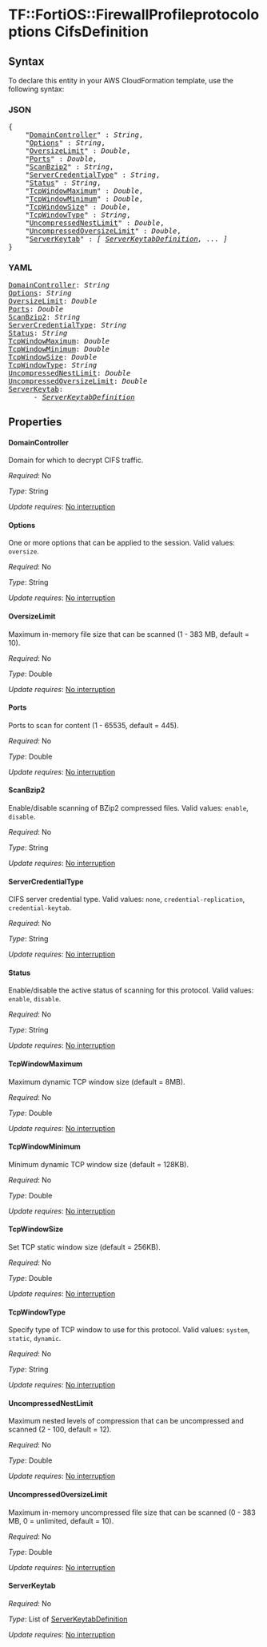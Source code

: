 # TF::FortiOS::FirewallProfileprotocoloptions CifsDefinition

## Syntax

To declare this entity in your AWS CloudFormation template, use the following syntax:

### JSON

<pre>
{
    "<a href="#domaincontroller" title="DomainController">DomainController</a>" : <i>String</i>,
    "<a href="#options" title="Options">Options</a>" : <i>String</i>,
    "<a href="#oversizelimit" title="OversizeLimit">OversizeLimit</a>" : <i>Double</i>,
    "<a href="#ports" title="Ports">Ports</a>" : <i>Double</i>,
    "<a href="#scanbzip2" title="ScanBzip2">ScanBzip2</a>" : <i>String</i>,
    "<a href="#servercredentialtype" title="ServerCredentialType">ServerCredentialType</a>" : <i>String</i>,
    "<a href="#status" title="Status">Status</a>" : <i>String</i>,
    "<a href="#tcpwindowmaximum" title="TcpWindowMaximum">TcpWindowMaximum</a>" : <i>Double</i>,
    "<a href="#tcpwindowminimum" title="TcpWindowMinimum">TcpWindowMinimum</a>" : <i>Double</i>,
    "<a href="#tcpwindowsize" title="TcpWindowSize">TcpWindowSize</a>" : <i>Double</i>,
    "<a href="#tcpwindowtype" title="TcpWindowType">TcpWindowType</a>" : <i>String</i>,
    "<a href="#uncompressednestlimit" title="UncompressedNestLimit">UncompressedNestLimit</a>" : <i>Double</i>,
    "<a href="#uncompressedoversizelimit" title="UncompressedOversizeLimit">UncompressedOversizeLimit</a>" : <i>Double</i>,
    "<a href="#serverkeytab" title="ServerKeytab">ServerKeytab</a>" : <i>[ <a href="serverkeytabdefinition.md">ServerKeytabDefinition</a>, ... ]</i>
}
</pre>

### YAML

<pre>
<a href="#domaincontroller" title="DomainController">DomainController</a>: <i>String</i>
<a href="#options" title="Options">Options</a>: <i>String</i>
<a href="#oversizelimit" title="OversizeLimit">OversizeLimit</a>: <i>Double</i>
<a href="#ports" title="Ports">Ports</a>: <i>Double</i>
<a href="#scanbzip2" title="ScanBzip2">ScanBzip2</a>: <i>String</i>
<a href="#servercredentialtype" title="ServerCredentialType">ServerCredentialType</a>: <i>String</i>
<a href="#status" title="Status">Status</a>: <i>String</i>
<a href="#tcpwindowmaximum" title="TcpWindowMaximum">TcpWindowMaximum</a>: <i>Double</i>
<a href="#tcpwindowminimum" title="TcpWindowMinimum">TcpWindowMinimum</a>: <i>Double</i>
<a href="#tcpwindowsize" title="TcpWindowSize">TcpWindowSize</a>: <i>Double</i>
<a href="#tcpwindowtype" title="TcpWindowType">TcpWindowType</a>: <i>String</i>
<a href="#uncompressednestlimit" title="UncompressedNestLimit">UncompressedNestLimit</a>: <i>Double</i>
<a href="#uncompressedoversizelimit" title="UncompressedOversizeLimit">UncompressedOversizeLimit</a>: <i>Double</i>
<a href="#serverkeytab" title="ServerKeytab">ServerKeytab</a>: <i>
      - <a href="serverkeytabdefinition.md">ServerKeytabDefinition</a></i>
</pre>

## Properties

#### DomainController

Domain for which to decrypt CIFS traffic.

_Required_: No

_Type_: String

_Update requires_: [No interruption](https://docs.aws.amazon.com/AWSCloudFormation/latest/UserGuide/using-cfn-updating-stacks-update-behaviors.html#update-no-interrupt)

#### Options

One or more options that can be applied to the session. Valid values: `oversize`.

_Required_: No

_Type_: String

_Update requires_: [No interruption](https://docs.aws.amazon.com/AWSCloudFormation/latest/UserGuide/using-cfn-updating-stacks-update-behaviors.html#update-no-interrupt)

#### OversizeLimit

Maximum in-memory file size that can be scanned (1 - 383 MB, default = 10).

_Required_: No

_Type_: Double

_Update requires_: [No interruption](https://docs.aws.amazon.com/AWSCloudFormation/latest/UserGuide/using-cfn-updating-stacks-update-behaviors.html#update-no-interrupt)

#### Ports

Ports to scan for content (1 - 65535, default = 445).

_Required_: No

_Type_: Double

_Update requires_: [No interruption](https://docs.aws.amazon.com/AWSCloudFormation/latest/UserGuide/using-cfn-updating-stacks-update-behaviors.html#update-no-interrupt)

#### ScanBzip2

Enable/disable scanning of BZip2 compressed files. Valid values: `enable`, `disable`.

_Required_: No

_Type_: String

_Update requires_: [No interruption](https://docs.aws.amazon.com/AWSCloudFormation/latest/UserGuide/using-cfn-updating-stacks-update-behaviors.html#update-no-interrupt)

#### ServerCredentialType

CIFS server credential type. Valid values: `none`, `credential-replication`, `credential-keytab`.

_Required_: No

_Type_: String

_Update requires_: [No interruption](https://docs.aws.amazon.com/AWSCloudFormation/latest/UserGuide/using-cfn-updating-stacks-update-behaviors.html#update-no-interrupt)

#### Status

Enable/disable the active status of scanning for this protocol. Valid values: `enable`, `disable`.

_Required_: No

_Type_: String

_Update requires_: [No interruption](https://docs.aws.amazon.com/AWSCloudFormation/latest/UserGuide/using-cfn-updating-stacks-update-behaviors.html#update-no-interrupt)

#### TcpWindowMaximum

Maximum dynamic TCP window size (default = 8MB).

_Required_: No

_Type_: Double

_Update requires_: [No interruption](https://docs.aws.amazon.com/AWSCloudFormation/latest/UserGuide/using-cfn-updating-stacks-update-behaviors.html#update-no-interrupt)

#### TcpWindowMinimum

Minimum dynamic TCP window size (default = 128KB).

_Required_: No

_Type_: Double

_Update requires_: [No interruption](https://docs.aws.amazon.com/AWSCloudFormation/latest/UserGuide/using-cfn-updating-stacks-update-behaviors.html#update-no-interrupt)

#### TcpWindowSize

Set TCP static window size (default = 256KB).

_Required_: No

_Type_: Double

_Update requires_: [No interruption](https://docs.aws.amazon.com/AWSCloudFormation/latest/UserGuide/using-cfn-updating-stacks-update-behaviors.html#update-no-interrupt)

#### TcpWindowType

Specify type of TCP window to use for this protocol. Valid values: `system`, `static`, `dynamic`.

_Required_: No

_Type_: String

_Update requires_: [No interruption](https://docs.aws.amazon.com/AWSCloudFormation/latest/UserGuide/using-cfn-updating-stacks-update-behaviors.html#update-no-interrupt)

#### UncompressedNestLimit

Maximum nested levels of compression that can be uncompressed and scanned (2 - 100, default = 12).

_Required_: No

_Type_: Double

_Update requires_: [No interruption](https://docs.aws.amazon.com/AWSCloudFormation/latest/UserGuide/using-cfn-updating-stacks-update-behaviors.html#update-no-interrupt)

#### UncompressedOversizeLimit

Maximum in-memory uncompressed file size that can be scanned (0 - 383 MB, 0 = unlimited, default = 10).

_Required_: No

_Type_: Double

_Update requires_: [No interruption](https://docs.aws.amazon.com/AWSCloudFormation/latest/UserGuide/using-cfn-updating-stacks-update-behaviors.html#update-no-interrupt)

#### ServerKeytab

_Required_: No

_Type_: List of <a href="serverkeytabdefinition.md">ServerKeytabDefinition</a>

_Update requires_: [No interruption](https://docs.aws.amazon.com/AWSCloudFormation/latest/UserGuide/using-cfn-updating-stacks-update-behaviors.html#update-no-interrupt)

